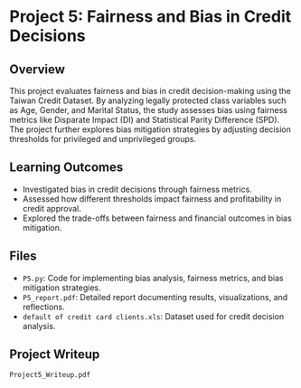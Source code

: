 # Project 5: Fairness and Bias in Credit Decisions

## Overview
This project evaluates fairness and bias in credit decision-making using the Taiwan Credit Dataset. By analyzing legally protected class variables such as Age, Gender, and Marital Status, the study assesses bias using fairness metrics like Disparate Impact (DI) and Statistical Parity Difference (SPD). The project further explores bias mitigation strategies by adjusting decision thresholds for privileged and unprivileged groups.

## Learning Outcomes
- Investigated bias in credit decisions through fairness metrics.
- Assessed how different thresholds impact fairness and profitability in credit approval.
- Explored the trade-offs between fairness and financial outcomes in bias mitigation.

## Files
- `P5.py`: Code for implementing bias analysis, fairness metrics, and bias mitigation strategies.
- `P5_report.pdf`: Detailed report documenting results, visualizations, and reflections.
- `default of credit card clients.xls`: Dataset used for credit decision analysis.

## Project Writeup
`Project5_Writeup.pdf`
